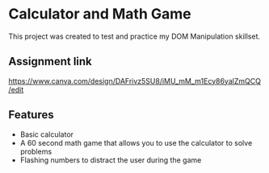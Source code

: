 # Calculator and Math Game
This project was created to test and practice my DOM Manipulation skillset.

## Assignment link 
https://www.canva.com/design/DAFrivz5SU8/iMU_mM_m1Ecy86yalZmQCQ/edit

## Features
* Basic calculator
* A 60 second math game that allows you to use the calculator to solve problems
* Flashing numbers to distract the user during the game
